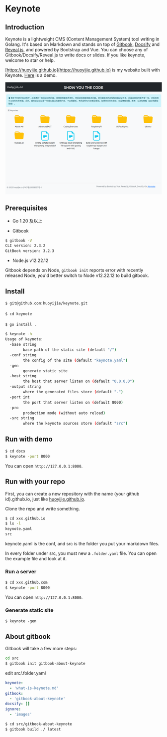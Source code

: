 # Keynote

## Introduction

Keynote is a lightweight CMS (Content Management System) tool writing in Golang. It's based on Markdown and stands on top of [Gitbook](https://github.com/GitbookIO/gitbook), [Docsify](https://github.com/docsifyjs/docsify) and [Reveal.js](https://github.com/hakimel/reveal.js), and powered by Bootstrap and Vue. You can choose any of Gitbook/Docsify/Reveal.js to write docs or slides. If you like keynote, welcome to star or help.

[https://huoyijie.github.io](https://huoyijie.github.io) is my website built with Keynote.
[Here](https://huoyijie.github.io/keynote) is a demo.

![Keynote](docs/src/images/keynote.png)

## Prerequisites

* Go 1.20 及以上

* Gitbook

```bash
$ gitbook -V
CLI version: 2.3.2
GitBook version: 3.2.3
```

* Node.js v12.22.12

Gitbook depends on Node, `gitbook init` reports error with recently released Node, you'd better switch to Node v12.22.12 to build gitbook.

## Install

```bash
$ git@github.com:huoyijie/keynote.git

$ cd keynote

$ go install .
```

```bash
$ keynote -h
Usage of keynote:
  -base string
        base path of the static site (default "/")
  -conf string
        the config of the site (default "keynote.yaml")
  -gen
        generate static site
  -host string
        the host that server listen on (default "0.0.0.0")
  -output string
        where the generated files store (default ".")
  -port int
        the port that server listen on (default 8000)
  -pro
        production mode (without auto reload)
  -src string
        where the keynote sources store (default "src")
```

## Run with demo

```bash
$ cd docs
$ keynote -port 8000
```
You can open `http://127.0.0.1:8000`.

## Run with your repo

First, you can create a new repository with the name {your github id}.github.io, just like [huoyijie.github.io](https://github.com/huoyijie/huoyijie.github.io).

Clone the repo and write something.

```bash
$ cd xxx.github.io
$ ls -l
keynote.yaml
src
```

keynote.yaml is the conf, and src is the folder you put your markdown files.

In every folder under src, you must new a `.folder.yaml` file. You can open the example file and look at it.

### Run a server

```bash
$ cd xxx.github.com
$ keynote -port 8000
```

You can open `http://127.0.0.1:8000`.

### Generate static site

```
$ keynote -gen
```

## About gitbook

Gitbook will take a few more steps:

```bash
cd src
$ gitbook init gitbook-about-keynote
```

edit src/.folder.yaml

```yaml
keynote:
  - 'what-is-keynote.md'
gitbook:
  - 'gitbook-about-keynote'
docsify: []
ignore:
  - 'images'
```

```bash
$ cd src/gitbook-about-keynote
$ gitbook build ./ latest
```